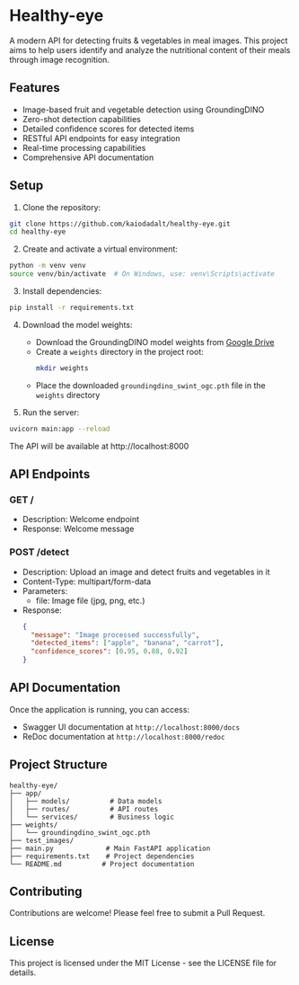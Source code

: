 # Healthy-eye

A modern API for detecting fruits & vegetables in meal images. This project aims to help users identify and analyze the nutritional content of their meals through image recognition.

## Features

- Image-based fruit and vegetable detection using GroundingDINO
- Zero-shot detection capabilities
- Detailed confidence scores for detected items
- RESTful API endpoints for easy integration
- Real-time processing capabilities
- Comprehensive API documentation

## Setup

1. Clone the repository:
```bash
git clone https://github.com/kaiodadalt/healthy-eye.git
cd healthy-eye
```

2. Create and activate a virtual environment:
```bash
python -m venv venv
source venv/bin/activate  # On Windows, use: venv\Scripts\activate
```

3. Install dependencies:
```bash
pip install -r requirements.txt
```

4. Download the model weights:
   - Download the GroundingDINO model weights from [Google Drive](https://drive.google.com/file/d/1cTZQ3vE6K8z9wYhJdR1kGtJqXZ9Y9Z9Z9/view?usp=sharing)
   - Create a `weights` directory in the project root:
     ```bash
     mkdir weights
     ```
   - Place the downloaded `groundingdino_swint_ogc.pth` file in the `weights` directory

5. Run the server:
```bash
uvicorn main:app --reload
```

The API will be available at http://localhost:8000

## API Endpoints

### GET /
- Description: Welcome endpoint
- Response: Welcome message

### POST /detect
- Description: Upload an image and detect fruits and vegetables in it
- Content-Type: multipart/form-data
- Parameters:
  - file: Image file (jpg, png, etc.)
- Response:
  ```json
  {
    "message": "Image processed successfully",
    "detected_items": ["apple", "banana", "carrot"],
    "confidence_scores": [0.95, 0.88, 0.92]
  }
  ```

## API Documentation

Once the application is running, you can access:
- Swagger UI documentation at `http://localhost:8000/docs`
- ReDoc documentation at `http://localhost:8000/redoc`

## Project Structure

```
healthy-eye/
├── app/
│   ├── models/          # Data models
│   ├── routes/          # API routes
│   └── services/        # Business logic
├── weights/
│   └── groundingdino_swint_ogc.pth
├── test_images/
├── main.py             # Main FastAPI application
├── requirements.txt    # Project dependencies
└── README.md          # Project documentation
```

## Contributing

Contributions are welcome! Please feel free to submit a Pull Request.

## License

This project is licensed under the MIT License - see the LICENSE file for details. 